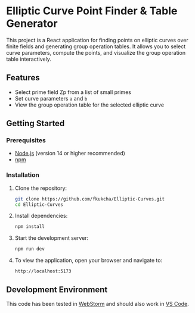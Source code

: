 # Elliptic Curve Point Finder & Table Generator

This project is a React application for finding points on elliptic curves over finite fields and generating group operation tables. It allows you to select curve parameters, compute the points, and visualize the group operation table interactively.
## Features

- Select prime field Zp from a list of small primes
- Set curve parameters `a` and `b`
- View the group operation table for the selected elliptic curve

## Getting Started

### Prerequisites

- [Node.js](https://nodejs.org/) (version 14 or higher recommended)
- [npm](https://www.npmjs.com/)

### Installation

1. Clone the repository:
    ```bash
    git clone https://github.com/fkukcha/Elliptic-Curves.git 
    cd Elliptic-Curves
    ```
2. Install dependencies:
    ```bash
    npm install
    ```
3. Start the development server:
    ```bash
    npm run dev
    ```
4. To view the application, open your browser and navigate to:
    ```
    http://localhost:5173
    ```

## Development Environment
This code has been tested in [WebStorm](https://www.jetbrains.com/webstorm/) and should also work in [VS Code](https://code.visualstudio.com/).

